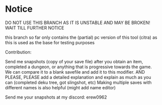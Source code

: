 # Notice

DO NOT USE THIS BRANCH AS IT IS UNSTABLE AND MAY BE BROKEN! WAIT TILL FURTHER NOTICE

this branch so far only contains the (partial) pc version of this tool (citra) as this is used as the base for testing purposes 


Contribution:

Send me snapshots (copy of your save file) after you obtain an item, completed a dungeon, or anything that is progressive towards the game. We can compare it to a blank savefile and add it to this modifier. AND PLEASE, PLEASE add a detailed explanation and explain as much as you can (completed deku tree, got slingshot, etc) Making multiple saves with different names is also helpful (might add name editor)

Send me your snapshots at my discord: erew0962
